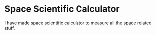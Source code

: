 # Space Scientific Calculator
I have made space scientific calculator to measure all the space related stuff.
